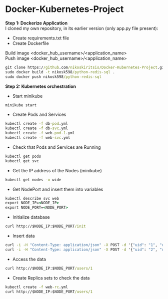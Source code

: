 # Docker-Kubernetes-Project
**Step 1: Dockerize Application**  
I cloned my own repository, in its earlier version (only app.py file present):   
* Create requirements.txt file   
* Create Dockerfile

Build image <docker_hub_username>/<application_name>   
Push image <docker_hub_username>/<application_name>   
```bat
git clone https://github.com/nikoskiritsis/Docker-Kubernetes-Project.git
sudo docker build -t nikosk598/python-redis-sql .
sudo docker push nikosk598/python-redis-sql
```
**Step 2: Kubernetes orchestration**   
* Start minikube   
```bat
minikube start
```
* Create Pods and Services   
```bat
kubectl create -f db-pod.yml
kubectl create -f db-svc.yml
kubectl create -f web-pod-1.yml
kubectl create -f web-svc.yml
```
* Check that Pods and Services are Running   
```bat
kubectl get pods
kubectl get svc
```
* Get the IP address of the Nodes (minikube)   
```bat
kubectl get nodes -o wide
```
* Get NodePort and insert them into variables   
```bat
kubectl describe svc web
export NODE_IP=<NODE_IP>
export NODE_PORT=<NODE_PORT>
```
* Initialize database
```bat
curl http://$NODE_IP:$NODE_PORT/init
```
* Insert data
```bat
curl -i -H "Content-Type: application/json" -X POST -d '{"uid": "1", "user":"Nikos Papadopoulos"}' http://$NODE_IP:$NODE_PORT/users/add
curl -i -H "Content-Type: application/json" -X POST -d '{"uid": "2", "user":"Ioannis Malgaris"}' http://$NODE_IP:$NODE_PORT/users/add
```
* Access the data   
```bat
curl http://$NODE_IP:$NODE_PORT/users/1
```
* Create Replica sets to check the data   
```bat
kubectl create -f web-rc.yml
curl http://$NODE_IP:$NODE_PORT/users/1
```
